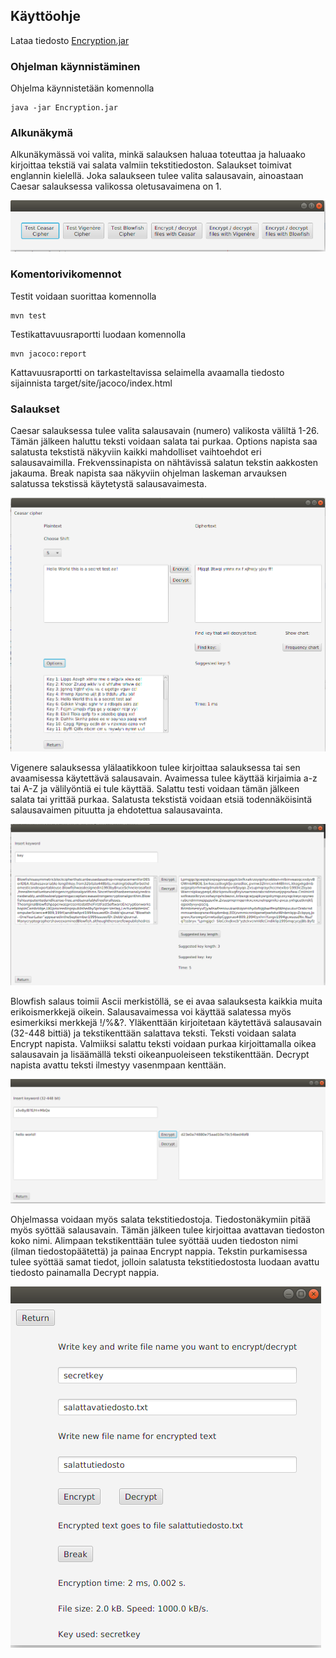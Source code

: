 ## Käyttöohje

Lataa tiedosto [Encryption.jar](https://github.com/millalin/EncryptionAndCryptanalysis/releases/tag/v1.0)

### Ohjelman käynnistäminen

Ohjelma käynnistetään komennolla

    java -jar Encryption.jar

### Alkunäkymä

Alkunäkymässä voi valita, minkä salauksen haluaa toteuttaa ja haluaako kirjoittaa tekstiä vai salata valmiin tekstitiedoston. Salaukset toimivat englannin kielellä. Joka salaukseen tulee valita salausavain, ainoastaan Caesar salauksessa valikossa oletusavaimena on 1. 

![alt text](./pics/kayttoohje_start.png)

### Komentorivikomennot

Testit voidaan suorittaa komennolla

    mvn test

Testikattavuusraportti luodaan komennolla

    mvn jacoco:report

Kattavuusraportti on tarkasteltavissa selaimella avaamalla tiedosto sijainnista target/site/jacoco/index.html


### Salaukset

Caesar salauksessa tulee valita salausavain (numero) valikosta väliltä 1-26. Tämän jälkeen haluttu teksti voidaan salata tai purkaa. Options napista saa salatusta tekstistä näkyviin kaikki mahdolliset vaihtoehdot eri salausavaimilla. Frekvenssinapista on nähtävissä salatun tekstin aakkosten jakauma. Break napista saa näkyviin ohjelman laskeman arvauksen salatussa tekstissä käytetystä salausavaimesta.

![alt text](./pics/kayttoohje_caesar.png)

Vigenere salauksessa ylälaatikkoon tulee kirjoittaa salauksessa tai sen avaamisessa käytettävä salausavain. Avaimessa tulee käyttää kirjaimia a-z tai A-Z ja välilyöntiä ei tule käyttää. Salattu testi voidaan tämän jälkeen salata tai yrittää purkaa. Salatusta tekstistä voidaan etsiä todennäköisintä salausavaimen pituutta ja ehdotettua salausavainta. 

![alt text](./pics/kayttoohje_vigenere.png)

Blowfish salaus toimii Ascii merkistöllä, se ei avaa salauksesta kaikkia muita erikoismerkkejä oikein. Salausavaimessa voi käyttää salatessa myös esimerkiksi merkkejä !/%&?. Yläkenttään kirjoitetaan käytettävä salausavain (32-448 bittiä) ja tekstikenttään salattava teksti. Teksti voidaan salata Encrypt napista. Valmiiksi salattu teksti voidaan purkaa kirjoittamalla oikea salausavain ja lisäämällä teksti oikeanpuoleiseen tekstikenttään. Decrypt napista avattu teksti ilmestyy vasenmpaan kenttään.

![alt text](./pics/kayttoohje_blowfish.png)

 
Ohjelmassa voidaan myös salata tekstitiedostoja. Tiedostonäkymiin pitää myös syöttää salausavain. Tämän jälkeen tulee kirjoittaa avattavan tiedoston koko nimi. Alimpaan tekstikenttään tulee syöttää uuden tiedoston nimi (ilman tiedostopäätettä) ja painaa Encrypt nappia. Tekstin purkamisessa tulee syöttää samat tiedot, jolloin salatusta tekstitiedostosta luodaan avattu tiedosto painamalla Decrypt nappia.  

![alt text](./pics/kayttoohje_file.png)
